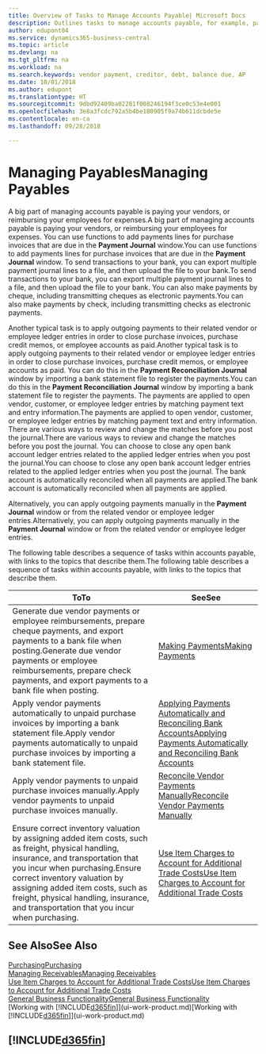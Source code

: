 ```yaml
---
title: Overview of Tasks to Manage Accounts Payable| Microsoft Docs
description: Outlines tasks to manage accounts payable, for example, paying creditors or applying outgoing payments to ledger entries to close invoices or credit memos.
author: edupont04
ms.service: dynamics365-business-central
ms.topic: article
ms.devlang: na
ms.tgt_pltfrm: na
ms.workload: na
ms.search.keywords: vendor payment, creditor, debt, balance due, AP
ms.date: 10/01/2018
ms.author: edupont
ms.translationtype: HT
ms.sourcegitcommit: 9dbd92409ba02281f008246194f3ce0c53e4e001
ms.openlocfilehash: 3e8a3fcdc792a5b4be180905f9a74b611dcbde5e
ms.contentlocale: en-ca
ms.lasthandoff: 09/28/2018

---
```

# <a name="managing-payables"></a><span data-ttu-id="3936d-103">Managing Payables</span><span class="sxs-lookup"><span data-stu-id="3936d-103">Managing Payables</span></span>

<span data-ttu-id="3936d-104">A big part of managing accounts payable is paying your vendors, or reimbursing your employees for expenses.</span><span class="sxs-lookup"><span data-stu-id="3936d-104">A big part of managing accounts payable is paying your vendors, or reimbursing your employees for expenses.</span></span> <span data-ttu-id="3936d-105">You can use functions to add payments lines for purchase invoices that are due in the **Payment Journal** window.</span><span class="sxs-lookup"><span data-stu-id="3936d-105">You can use functions to add payments lines for purchase invoices that are due in the **Payment Journal** window.</span></span> <span data-ttu-id="3936d-106">To send transactions to your bank, you can export multiple payment journal lines to a file, and then upload the file to your bank.</span><span class="sxs-lookup"><span data-stu-id="3936d-106">To send transactions to your bank, you can export multiple payment journal lines to a file, and then upload the file to your bank.</span></span> <span data-ttu-id="3936d-107">You can also make payments by cheque, including transmitting cheques as electronic payments.</span><span class="sxs-lookup"><span data-stu-id="3936d-107">You can also make payments by check, including transmitting checks as electronic payments.</span></span>

<span data-ttu-id="3936d-108">Another typical task is to apply outgoing payments to their related vendor or employee ledger entries in order to close purchase invoices, purchase credit memos, or employee accounts as paid.</span><span class="sxs-lookup"><span data-stu-id="3936d-108">Another typical task is to apply outgoing payments to their related vendor or employee ledger entries in order to close purchase invoices, purchase credit memos, or employee accounts as paid.</span></span> <span data-ttu-id="3936d-109">You can do this in the **Payment Reconciliation Journal** window by importing a bank statement file to register the payments.</span><span class="sxs-lookup"><span data-stu-id="3936d-109">You can do this in the **Payment Reconciliation Journal** window by importing a bank statement file to register the payments.</span></span> <span data-ttu-id="3936d-110">The payments are applied to open vendor, customer, or employee ledger entries by matching payment text and entry information.</span><span class="sxs-lookup"><span data-stu-id="3936d-110">The payments are applied to open vendor, customer, or employee ledger entries by matching payment text and entry information.</span></span> <span data-ttu-id="3936d-111">There are various ways to review and change the matches before you post the journal.</span><span class="sxs-lookup"><span data-stu-id="3936d-111">There are various ways to review and change the matches before you post the journal.</span></span> <span data-ttu-id="3936d-112">You can choose to close any open bank account ledger entries related to the applied ledger entries when you post the journal.</span><span class="sxs-lookup"><span data-stu-id="3936d-112">You can choose to close any open bank account ledger entries related to the applied ledger entries when you post the journal.</span></span> <span data-ttu-id="3936d-113">The bank account is automatically reconciled when all payments are applied.</span><span class="sxs-lookup"><span data-stu-id="3936d-113">The bank account is automatically reconciled when all payments are applied.</span></span>

<span data-ttu-id="3936d-114">Alternatively, you can apply outgoing payments manually in the **Payment Journal** window or from the related vendor or employee ledger entries.</span><span class="sxs-lookup"><span data-stu-id="3936d-114">Alternatively, you can apply outgoing payments manually in the **Payment Journal** window or from the related vendor or employee ledger entries.</span></span>

<span data-ttu-id="3936d-115">The following table describes a sequence of tasks within accounts payable, with links to the topics that describe them.</span><span class="sxs-lookup"><span data-stu-id="3936d-115">The following table describes a sequence of tasks within accounts payable, with links to the topics that describe them.</span></span>

| <span data-ttu-id="3936d-116">To</span><span class="sxs-lookup"><span data-stu-id="3936d-116">To</span></span> | <span data-ttu-id="3936d-117">See</span><span class="sxs-lookup"><span data-stu-id="3936d-117">See</span></span> |
| --- | --- |
| <span data-ttu-id="3936d-118">Generate due vendor payments or employee reimbursements, prepare cheque payments, and export payments to a bank file when posting.</span><span class="sxs-lookup"><span data-stu-id="3936d-118">Generate due vendor payments or employee reimbursements, prepare check payments, and export payments to a bank file when posting.</span></span> |[<span data-ttu-id="3936d-119">Making Payments</span><span class="sxs-lookup"><span data-stu-id="3936d-119">Making Payments</span></span>](payables-make-payments.md) |
| <span data-ttu-id="3936d-120">Apply vendor payments automatically to unpaid purchase invoices by importing a bank statement file.</span><span class="sxs-lookup"><span data-stu-id="3936d-120">Apply vendor payments automatically to unpaid purchase invoices by importing a bank statement file.</span></span> |[<span data-ttu-id="3936d-121">Applying Payments Automatically and Reconciling Bank Accounts</span><span class="sxs-lookup"><span data-stu-id="3936d-121">Applying Payments Automatically and Reconciling Bank Accounts</span></span>](receivables-apply-payments-auto-reconcile-bank-accounts.md) |
| <span data-ttu-id="3936d-122">Apply vendor payments to unpaid purchase invoices manually.</span><span class="sxs-lookup"><span data-stu-id="3936d-122">Apply vendor payments to unpaid purchase invoices manually.</span></span> |[<span data-ttu-id="3936d-123">Reconcile Vendor Payments Manually</span><span class="sxs-lookup"><span data-stu-id="3936d-123">Reconcile Vendor Payments Manually</span></span>](payables-how-apply-purchase-transactions-manually.md) |
|<span data-ttu-id="3936d-124">Ensure correct inventory valuation by assigning added item costs, such as freight, physical handling, insurance, and transportation that you incur when purchasing.</span><span class="sxs-lookup"><span data-stu-id="3936d-124">Ensure correct inventory valuation by assigning added item costs, such as freight, physical handling, insurance, and transportation that you incur when purchasing.</span></span>|[<span data-ttu-id="3936d-125">Use Item Charges to Account for Additional Trade Costs</span><span class="sxs-lookup"><span data-stu-id="3936d-125">Use Item Charges to Account for Additional Trade Costs</span></span>](payables-how-assign-item-charges.md)|

## <a name="see-also"></a><span data-ttu-id="3936d-126">See Also</span><span class="sxs-lookup"><span data-stu-id="3936d-126">See Also</span></span>
[<span data-ttu-id="3936d-127">Purchasing</span><span class="sxs-lookup"><span data-stu-id="3936d-127">Purchasing</span></span>](purchasing-manage-purchasing.md)  
[<span data-ttu-id="3936d-128">Managing Receivables</span><span class="sxs-lookup"><span data-stu-id="3936d-128">Managing Receivables</span></span>](receivables-manage-receivables.md)  
[<span data-ttu-id="3936d-129">Use Item Charges to Account for Additional Trade Costs</span><span class="sxs-lookup"><span data-stu-id="3936d-129">Use Item Charges to Account for Additional Trade Costs</span></span>](payables-how-assign-item-charges.md)  
[<span data-ttu-id="3936d-130">General Business Functionality</span><span class="sxs-lookup"><span data-stu-id="3936d-130">General Business Functionality</span></span>](ui-across-business-areas.md)  
<span data-ttu-id="3936d-131">[Working with [!INCLUDE[d365fin](includes/d365fin_md.md)]](ui-work-product.md)</span><span class="sxs-lookup"><span data-stu-id="3936d-131">[Working with [!INCLUDE[d365fin](includes/d365fin_md.md)]](ui-work-product.md)</span></span>

## [!INCLUDE[d365fin](includes/free_trial_md.md)]  

